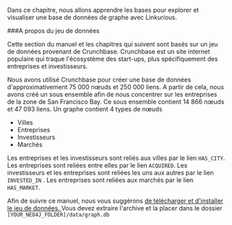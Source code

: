 Dans ce chapitre, nous allons apprendre les bases pour explorer et visualiser une base de données de graphe avec Linkurious.

###A propos du jeu de données

Cette section du manuel et les chapitres qui suivent sont basés sur un jeu de données provenant de Crunchbase. Crunchbase est un site internet populaire qui traque l'écosystème des start-ups, plus spécifiquement des entreprises et investisseurs.

Nous avons utilisé Crunchbase pour créer une base de données  d'approximativement 75 000 nœuds et 250 000 liens. A partir de cela, nous avons créé un sous ensemble afin de nous concentrer sur les entreprises de la zone de San Francisco Bay. Ce sous ensemble contient 14 866 nœuds et 47 093 liens. Un graphe contient 4 types de nœuds

- Villes
- Entreprises
- Investisseurs
- Marchés
 
Les entreprises et les investisseurs sont reliés aux villes par le lien ```HAS_CITY```. Les entreprises sont reliées entre elles par le lien ```ACQUIRED```. Les investisseurs et les entreprises sont reliées les uns aux autres par le lien ```INVESTED_IN``` . Les entreprises sont reliées aux marchés par le lien ```HAS_MARKET```.

Afin de suivre ce manuel, nous vous suggérons [de télécharger et d'installer le jeu de données. ](http://linkurio.us/public/crunchbase-sfbay.db.zip) Vous devez extraire l'archive et la placer dans le dossier ```[YOUR_NEO4J_FOLDER]/data/graph.db```
